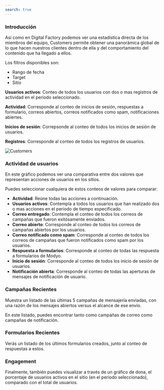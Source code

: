 ```yaml
---
search: true
---
```


### Introducción

Así como en Digital Factory podemos ver una estadística directa de los miembros del equipo, Customers permite obtener una panorámica global de lo que hacen nuestros clientes dentro de ella y del comportamiento del contenido que ha llegado a ellos.

Los filtros disponibles son:

- Rango de fecha
- Target
- Sitio

**Usuarios activos**: Conteo de todos los usuarios con dos o mas registros de actividad en el periodo seleccionado.

**Actividad**: Corresponde al conteo de inicios de sesión, respuestas a formulario, correos abiertos, correos notificados como spam, notificaciones abiertes.

**Inicios de sesión**: Correpsonde al conteo de todos los inicios de sesión de usuarios.

**Registros**: Corresponde al conteo de todos los registros de usuarios.

![Customers](/assets/img/platform/customers.png)

### Actividad de usuarios

En este gráfico podemos ver una comparativa entre dos valores que representan acciones de usuarios en los sitios.

Puedes seleccionar cualquiera de estos conteos de valores para comparar:

- **Actividad**: Reúne todas las acciones a continuación.
- **Usuarios activos**: Contempla a todos los usuarios que han realizado dos o mas acciones en el periodo de tiempo especificado.
- **Correo entregado**: Contempla el conteo de todos los correos de campañas que fueron exitósamente enviados.
- **Correo abierto**: Corresponde al conteo de todos los correos de campañas abiertos por los usuarios.
- **Correo notificado como spam**: Corresponde al conteo de todos los correos de campañas que fueron notificados como spam por los usuarios.
- **Respuesta a formularios**: Corresponde al conteo de todas las respuesta a formularios de Modyo.
- **Inicio de sesión**: Corresponde al conteo de todos los inicio de sesión de usuarios.
- **Notificación abierta**: Corresponde al conteo de todas las aperturas de mensajes de notificación de usuario.

### Campañas Recientes

Muestra un listado de las últimas 5 campañas de mensajería enviadas, con una razón de los mensajes abiertos versus el alcance de ese envío.

En este listado, puedes encontrar tanto como campañas de correo como campañas de notificación.

### Formularios Recientes

Verás un listado de los últimos formularios creados, junto al conteo de respuestas a estos.

### Engagement

Finalmente, también puedes visualizar a través de un gráfico de dona, el porcentaje de usuarios activos en el sitio (en el periodo seleccionado), comparado con el total de usuarios.
